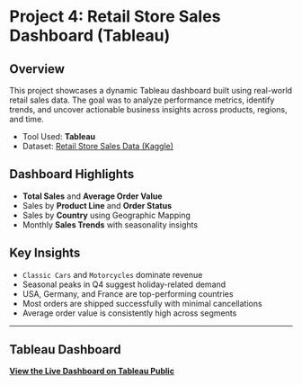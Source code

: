 # Project 4: Retail Store Sales Dashboard (Tableau)

## Overview
This project showcases a dynamic Tableau dashboard built using real-world retail sales data. The goal was to analyze performance metrics, identify trends, and uncover actionable business insights across products, regions, and time.

- Tool Used: **Tableau**
- Dataset: [Retail Store Sales Data (Kaggle)](https://www.kaggle.com/datasets/kyanyoga/sample-sales-data)

## Dashboard Highlights

- **Total Sales** and **Average Order Value**
- Sales by **Product Line** and **Order Status**
- Sales by **Country** using Geographic Mapping
- Monthly **Sales Trends** with seasonality insights

## Key Insights

- `Classic Cars` and `Motorcycles` dominate revenue
- Seasonal peaks in Q4 suggest holiday-related demand
- USA, Germany, and France are top-performing countries
- Most orders are shipped successfully with minimal cancellations
- Average order value is consistently high across segments

---

## Tableau Dashboard

**[View the Live Dashboard on Tableau Public](https://public.tableau.com/app/profile/lisani.t8356/viz/RetailStoreSalesAnalysis_17500598093560/Dashboard1?publish=yes)**  



